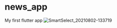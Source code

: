 # news_app

My first flutter app
![SmartSelect_20210802-133719](https://user-images.githubusercontent.com/58006791/172636345-ccc7cc56-a4bb-4f82-8f2a-e732c72b0104.jpg)
